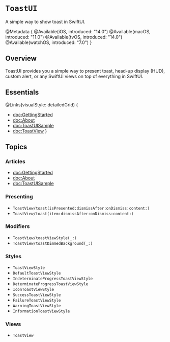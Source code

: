 # ``ToastUI``

A simple way to show toast in SwiftUI.

@Metadata {
  @Available(iOS, introduced: "14.0")
  @Available(macOS, introduced: "11.0")
  @Available(tvOS, introduced: "14.0")
  @Available(watchOS, introduced: "7.0")
}

## Overview

ToastUI provides you a simple way to present toast, head-up display (HUD), custom alert, or any SwiftUI views on top of everything in SwiftUI.

## Essentials

@Links(visualStyle: detailedGrid) {
  - <doc:GettingStarted>
  - <doc:About>
  - <doc:ToastUISample>
  - <doc:ToastView>
}

## Topics

### Articles

- <doc:GettingStarted>
- <doc:About>
- <doc:ToastUISample>

### Presenting

- ``ToastView/toast(isPresented:dismissAfter:onDismiss:content:)``
- ``ToastView/toast(item:dismissAfter:onDismiss:content:)``

### Modifiers

- ``ToastView/toastViewStyle(_:)``
- ``ToastView/toastDimmedBackground(_:)``

### Styles

- ``ToastViewStyle``
- ``DefaultToastViewStyle``
- ``IndeterminateProgressToastViewStyle``
- ``DeterminateProgressToastViewStyle``
- ``IconToastViewStyle``
- ``SuccessToastViewStyle``
- ``FailureToastViewStyle``
- ``WarningToastViewStyle``
- ``InformationToastViewStyle``

### Views

- ``ToastView``
